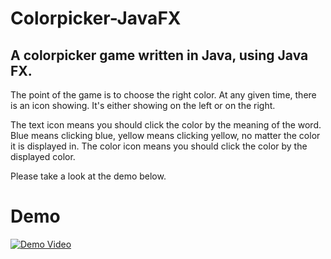 # Colorpicker-JavaFX
## A colorpicker game written in Java, using Java FX.

The point of the game is to choose the right color.
At any given time, there is an icon showing. It's either showing on the left or on the right.

The text icon means you should click the color by the meaning of the word. Blue means clicking blue, yellow means clicking yellow, no matter the color it is displayed in.
The color icon means you should click the color by the displayed color.

Please take a look at the demo below.

# Demo

[![Demo Video](https://i.ytimg.com/vi/E_8doIzKF4I/maxresdefault.jpg)](https://www.youtube.com/watch?v=E_8doIzKF4I)